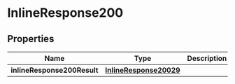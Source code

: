 # InlineResponse200

## Properties
Name | Type | Description | Notes
------------ | ------------- | ------------- | -------------
**inlineResponse200Result** | [**InlineResponse20029**](InlineResponse20029.md) |  |  [optional]

